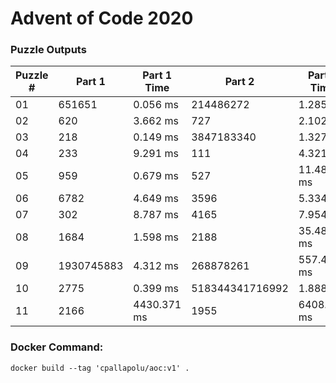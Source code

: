 <h1>Advent of Code 2020</h1>
<h3>Puzzle Outputs</h3>
<table>

<thead>

<tr><th>Puzzle #  </th><th>Part 1    </th><th>Part 1 Time  </th><th>Part 2         </th><th>Part 2 Time  </th><th>Tests #  </th><th>Tests Time  </th></tr>

</thead>

<tbody>

<tr><td>01        </td><td>651651    </td><td>0.056 ms     </td><td>214486272      </td><td>1.285 ms     </td><td>2        </td><td>0.953 ms    </td></tr>

<tr><td>02        </td><td>620       </td><td>3.662 ms     </td><td>727            </td><td>2.102 ms     </td><td>1003     </td><td>26.543 ms   </td></tr>

<tr><td>03        </td><td>218       </td><td>0.149 ms     </td><td>3847183340     </td><td>1.327 ms     </td><td>2        </td><td>0.744 ms    </td></tr>

<tr><td>04        </td><td>233       </td><td>9.291 ms     </td><td>111            </td><td>4.321 ms     </td><td>300      </td><td>4.043 ms    </td></tr>

<tr><td>05        </td><td>959       </td><td>0.679 ms     </td><td>527            </td><td>11.481 ms    </td><td>2        </td><td>7.568 ms    </td></tr>

<tr><td>06        </td><td>6782      </td><td>4.649 ms     </td><td>3596           </td><td>5.334 ms     </td><td>466      </td><td>8.599 ms    </td></tr>

<tr><td>07        </td><td>302       </td><td>8.787 ms     </td><td>4165           </td><td>7.954 ms     </td><td>3        </td><td>19.122 ms   </td></tr>

<tr><td>08        </td><td>1684      </td><td>1.598 ms     </td><td>2188           </td><td>35.482 ms    </td><td>2        </td><td>41.690 ms   </td></tr>

<tr><td>09        </td><td>1930745883</td><td>4.312 ms     </td><td>268878261      </td><td>557.497 ms   </td><td>2        </td><td>356.965 ms  </td></tr>

<tr><td>10        </td><td>2775      </td><td>0.399 ms     </td><td>518344341716992</td><td>1.888 ms     </td><td>3        </td><td>3.039 ms    </td></tr>

<tr><td>11        </td><td>2166      </td><td>4430.371 ms  </td><td>1955           </td><td>6408.180 ms  </td><td>2        </td><td>10139.867 ms</td></tr>

</tbody>

</table>

<h3>Docker Command:</h3>
<p><code>docker build --tag 'cpallapolu/aoc:v1' .</code></p>
